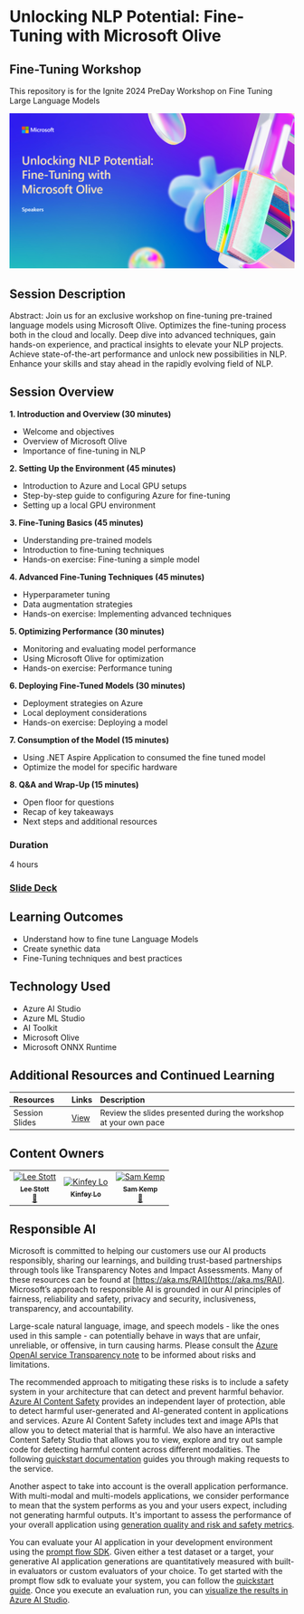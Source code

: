 # Unlocking NLP Potential: Fine-Tuning with Microsoft Olive

## Fine-Tuning Workshop

This repository is for the Ignite 2024 PreDay Workshop on Fine Tuning Large Language Models

![session banner](./Images/banner.png)

## Session Description

Abstract: Join us for an exclusive workshop on fine-tuning pre-trained language models using Microsoft Olive. Optimizes the fine-tuning process both in the cloud and locally. Deep dive into advanced techniques, gain hands-on experience, and practical insights to elevate your NLP projects. Achieve state-of-the-art performance and unlock new possibilities in NLP. Enhance your skills and stay ahead in the rapidly evolving field of NLP.

## Session Overview 

**1. Introduction and Overview (30 minutes)**
- Welcome and objectives
- Overview of Microsoft Olive
- Importance of fine-tuning in NLP

**2. Setting Up the Environment (45 minutes)**
- Introduction to Azure and Local GPU setups
- Step-by-step guide to configuring Azure for fine-tuning
- Setting up a local GPU environment

**3. Fine-Tuning Basics (45 minutes)**
- Understanding pre-trained models
- Introduction to fine-tuning techniques
- Hands-on exercise: Fine-tuning a simple model

**4. Advanced Fine-Tuning Techniques (45 minutes)**
- Hyperparameter tuning
- Data augmentation strategies
- Hands-on exercise: Implementing advanced techniques

**5. Optimizing Performance (30 minutes)**
- Monitoring and evaluating model performance
- Using Microsoft Olive for optimization
- Hands-on exercise: Performance tuning

**6. Deploying Fine-Tuned Models (30 minutes)**
- Deployment strategies on Azure
- Local deployment considerations
- Hands-on exercise: Deploying a model

**7. Consumption of the Model (15 minutes)**
- Using .NET Aspire Application to consumed the fine tuned model
- Optimize the model for specific hardware

**8. Q&A and Wrap-Up (15 minutes)**
- Open floor for questions
- Recap of key takeaways
- Next steps and additional resources



### Duration
4 hours

### [Slide Deck](https://..)

## Learning Outcomes
* Understand how to fine tune Language Models
* Create synethic data 
* Fine-Tuning techniques and best practices​

## Technology Used
* Azure AI Studio
* Azure ML Studio 
* AI Toolkit 
* Microsoft Olive
* Microsoft ONNX Runtime

## Additional Resources and Continued Learning

| Resources          | Links                             | Description        |
|:-------------------|:----------------------------------|:-------------------|
| Session Slides | [View](https://aka.ms/..) | Review the slides presented during the workshop at your own pace |


## Content Owners
<!-- TODO: Add yourself as a content owner
1. Change the src in the image tag to {your github url}.png
2. Change INSERT NAME HERE to your name
3. Change the github url in the final href to your url. -->


<table>
<tr>
    <td align="center"><a href="http://learnanalytics.microsoft.com">
        <img src="https://github.com/leestott.png" width="100px;" alt="Lee Stott"/><br />
        <sub><b> Lee Stott
</b></sub></a><br />
            <a href="https://github.com/leestott" title="talk">📢</a> 
    </td>
    <td align="center"><a href="http://learnanalytics.microsoft.com">
        <img src="https://github.com/kinfey.png" width="100px;" alt="Kinfey Lo"/><br />
        <sub><b>Kinfey Lo
</b></sub></a><br />
</td>
    <td align="center"><a href="http://learnanalytics.microsoft.com">
        <img src="https://github.com/samuel100.png" width="100px;" alt="Sam Kemp"/><br />
        <sub><b>Sam Kemp
</b></sub></a><br />
            <a href="https://github.com/bethanyjep" title="talk">📢</a> 
    </td>
</tr></table>

## Responsible AI 

Microsoft is committed to helping our customers use our AI products responsibly, sharing our learnings, and building trust-based partnerships through tools like Transparency Notes and Impact Assessments. Many of these resources can be found at [https://aka.ms/RAI](https://aka.ms/RAI).
Microsoft’s approach to responsible AI is grounded in our AI principles of fairness, reliability and safety, privacy and security, inclusiveness, transparency, and accountability.

Large-scale natural language, image, and speech models - like the ones used in this sample - can potentially behave in ways that are unfair, unreliable, or offensive, in turn causing harms. Please consult the [Azure OpenAI service Transparency note](https://learn.microsoft.com/legal/cognitive-services/openai/transparency-note?tabs=text) to be informed about risks and limitations.

The recommended approach to mitigating these risks is to include a safety system in your architecture that can detect and prevent harmful behavior. [Azure AI Content Safety](https://learn.microsoft.com/azure/ai-services/content-safety/overview) provides an independent layer of protection, able to detect harmful user-generated and AI-generated content in applications and services. Azure AI Content Safety includes text and image APIs that allow you to detect material that is harmful. We also have an interactive Content Safety Studio that allows you to view, explore and try out sample code for detecting harmful content across different modalities. The following [quickstart documentation](https://learn.microsoft.com/azure/ai-services/content-safety/quickstart-text?tabs=visual-studio%2Clinux&pivots=programming-language-rest) guides you through making requests to the service.

Another aspect to take into account is the overall application performance. With multi-modal and multi-models applications, we consider performance to mean that the system performs as you and your users expect, including not generating harmful outputs. It's important to assess the performance of your overall application using [generation quality and risk and safety metrics](https://learn.microsoft.com/azure/ai-studio/concepts/evaluation-metrics-built-in).

You can evaluate your AI application in your development environment using the [prompt flow SDK](https://microsoft.github.io/promptflow/index.html). Given either a test dataset or a target, your generative AI application generations are quantitatively measured with built-in evaluators or custom evaluators of your choice. To get started with the prompt flow sdk to evaluate your system, you can follow the [quickstart guide](https://learn.microsoft.com/azure/ai-studio/how-to/develop/flow-evaluate-sdk). Once you execute an evaluation run, you can [visualize the results in Azure AI Studio](https://learn.microsoft.com/azure/ai-studio/how-to/evaluate-flow-results).

